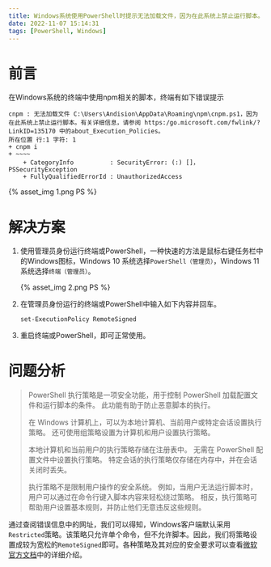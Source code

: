```yaml
---
title: Windows系统使用PowerShell时提示无法加载文件，因为在此系统上禁止运行脚本。
date: 2022-11-07 15:14:31
tags: [PowerShell, Windows]
---
```


# 前言

在Windows系统的终端中使用npm相关的脚本，终端有如下错误提示

```
cnpm : 无法加载文件 C:\Users\Andision\AppData\Roaming\npm\cnpm.ps1，因为在此系统上禁止运行脚本。有关详细信息，请参阅 https:/go.microsoft.com/fwlink/?LinkID=135170 中的about_Execution_Policies。
所在位置 行:1 字符: 1
+ cnpm i
+ ~~~~
    + CategoryInfo          : SecurityError: (:) []，PSSecurityException
    + FullyQualifiedErrorId : UnauthorizedAccess
```

<!-- ![PS](PSSecurityException/1.png)
 -->
 {% asset_img 1.png PS %}

# 解决方案

1. 使用管理员身份运行终端或PowerShell，一种快速的方法是鼠标右键任务栏中的Windows图标，Windows 10 系统选择`PowerShell（管理员）`，Windows 11 系统选择`终端（管理员）`。

    {% asset_img 2.png PS %}
    <!-- ![PS](PSSecurityException/2.png) -->

2. 在管理员身份运行的终端或PowerShell中输入如下内容并回车。

    ```
    set-ExecutionPolicy RemoteSigned
    ```

3. 重启终端或PowerShell，即可正常使用。

# 问题分析

> PowerShell 执行策略是一项安全功能，用于控制 PowerShell 加载配置文件和运行脚本的条件。 此功能有助于防止恶意脚本的执行。
> 
> 在 Windows 计算机上，可以为本地计算机、当前用户或特定会话设置执行策略。 还可使用组策略设置为计算机和用户设置执行策略。
> 
> 本地计算机和当前用户的执行策略存储在注册表中。 无需在 PowerShell 配置文件中设置执行策略。 特定会话的执行策略仅存储在内存中，并在会话关闭时丢失。
> 
> 执行策略不是限制用户操作的安全系统。 例如，当用户无法运行脚本时，用户可以通过在命令行键入脚本内容来轻松绕过策略。 相反，执行策略可帮助用户设置基本规则，并防止他们无意违反这些规则。
> 

通过查阅错误信息中的网址，我们可以得知，Windows客户端默认采用`Restricted`策略。该策略只允许单个命令，但不允许脚本。因此，我们将策略设置成较为宽松的`RemoteSigned`即可。各种策略及其对应的安全要求可以查看[微软官方文档](https:/go.microsoft.com/fwlink/?LinkID=135170)中的详细介绍。
